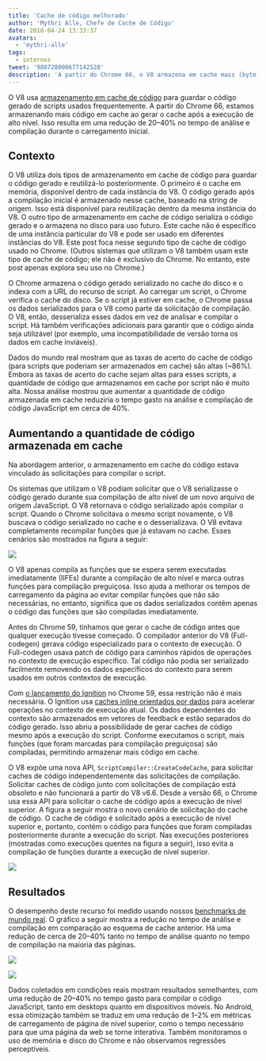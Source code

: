 ```yaml
---
title: 'Cache de código melhorado'
author: 'Mythri Alle, Chefe de Cache de Código'
date: 2018-04-24 13:33:37
avatars:
  - 'mythri-alle'
tags:
  - internos
tweet: '988728000677142528'
description: 'A partir do Chrome 66, o V8 armazena em cache mais (byte)código gerando o cache após a execução de alto nível.'
---
```

O V8 usa [armazenamento em cache de código](/blog/code-caching) para guardar o código gerado de scripts usados frequentemente. A partir do Chrome 66, estamos armazenando mais código em cache ao gerar o cache após a execução de alto nível. Isso resulta em uma redução de 20–40% no tempo de análise e compilação durante o carregamento inicial.

<!--truncate-->
## Contexto

O V8 utiliza dois tipos de armazenamento em cache de código para guardar o código gerado e reutilizá-lo posteriormente. O primeiro é o cache em memória, disponível dentro de cada instância do V8. O código gerado após a compilação inicial é armazenado nesse cache, baseado na string de origem. Isso está disponível para reutilização dentro da mesma instância do V8. O outro tipo de armazenamento em cache de código serializa o código gerado e o armazena no disco para uso futuro. Este cache não é específico de uma instância particular do V8 e pode ser usado em diferentes instâncias do V8. Este post foca nesse segundo tipo de cache de código usado no Chrome. (Outros sistemas que utilizam o V8 também usam este tipo de cache de código; ele não é exclusivo do Chrome. No entanto, este post apenas explora seu uso no Chrome.)

O Chrome armazena o código gerado serializado no cache do disco e o indexa com a URL do recurso de script. Ao carregar um script, o Chrome verifica o cache do disco. Se o script já estiver em cache, o Chrome passa os dados serializados para o V8 como parte da solicitação de compilação. O V8, então, desserializa esses dados em vez de analisar e compilar o script. Há também verificações adicionais para garantir que o código ainda seja utilizável (por exemplo, uma incompatibilidade de versão torna os dados em cache inviáveis).

Dados do mundo real mostram que as taxas de acerto do cache de código (para scripts que poderiam ser armazenados em cache) são altas (~86%). Embora as taxas de acerto do cache sejam altas para esses scripts, a quantidade de código que armazenamos em cache por script não é muito alta. Nossa análise mostrou que aumentar a quantidade de código armazenada em cache reduziria o tempo gasto na análise e compilação de código JavaScript em cerca de 40%.

## Aumentando a quantidade de código armazenada em cache

Na abordagem anterior, o armazenamento em cache do código estava vinculado às solicitações para compilar o script.

Os sistemas que utilizam o V8 podiam solicitar que o V8 serializasse o código gerado durante sua compilação de alto nível de um novo arquivo de origem JavaScript. O V8 retornava o código serializado após compilar o script. Quando o Chrome solicitava o mesmo script novamente, o V8 buscava o código serializado no cache e o desserializava. O V8 evitava completamente recompilar funções que já estavam no cache. Esses cenários são mostrados na figura a seguir:

![](/_img/improved-code-caching/warm-hot-run-1.png)

O V8 apenas compila as funções que se espera serem executadas imediatamente (IIFEs) durante a compilação de alto nível e marca outras funções para compilação preguiçosa. Isso ajuda a melhorar os tempos de carregamento da página ao evitar compilar funções que não são necessárias, no entanto, significa que os dados serializados contêm apenas o código das funções que são compiladas imediatamente.

Antes do Chrome 59, tínhamos que gerar o cache de código antes que qualquer execução tivesse começado. O compilador anterior do V8 (Full-codegen) gerava código especializado para o contexto de execução. O Full-codegen usava patch de código para caminhos rápidos de operações no contexto de execução específico. Tal código não podia ser serializado facilmente removendo os dados específicos do contexto para serem usados em outros contextos de execução.

Com [o lançamento do Ignition](/blog/launching-ignition-and-turbofan) no Chrome 59, essa restrição não é mais necessária. O Ignition usa [caches inline orientados por dados](https://www.youtube.com/watch?v=u7zRSm8jzvA) para acelerar operações no contexto de execução atual. Os dados dependentes do contexto são armazenados em vetores de feedback e estão separados do código gerado. Isso abriu a possibilidade de gerar caches de código mesmo após a execução do script. Conforme executamos o script, mais funções (que foram marcadas para compilação preguiçosa) são compiladas, permitindo armazenar mais código em cache.

O V8 expõe uma nova API, `ScriptCompiler::CreateCodeCache`, para solicitar caches de código independentemente das solicitações de compilação. Solicitar caches de código junto com solicitações de compilação está obsoleto e não funcionará a partir do V8 v6.6. Desde a versão 66, o Chrome usa essa API para solicitar o cache de código após a execução de nível superior. A figura a seguir mostra o novo cenário de solicitação do cache de código. O cache de código é solicitado após a execução de nível superior e, portanto, contém o código para funções que foram compiladas posteriormente durante a execução do script. Nas execuções posteriores (mostradas como execuções quentes na figura a seguir), isso evita a compilação de funções durante a execução de nível superior.

![](/_img/improved-code-caching/warm-hot-run-2.png)

## Resultados

O desempenho deste recurso foi medido usando nossos [benchmarks de mundo real](https://cs.chromium.org/chromium/src/tools/perf/page_sets/v8_top_25.py?q=v8.top&sq=package:chromium&l=1). O gráfico a seguir mostra a redução no tempo de análise e compilação em comparação ao esquema de cache anterior. Há uma redução de cerca de 20–40% tanto no tempo de análise quanto no tempo de compilação na maioria das páginas.

![](/_img/improved-code-caching/parse.png)

![](/_img/improved-code-caching/compile.png)

Dados coletados em condições reais mostram resultados semelhantes, com uma redução de 20–40% no tempo gasto para compilar o código JavaScript, tanto em desktops quanto em dispositivos móveis. No Android, essa otimização também se traduz em uma redução de 1–2% em métricas de carregamento de página de nível superior, como o tempo necessário para que uma página da web se torne interativa. Também monitoramos o uso de memória e disco do Chrome e não observamos regressões perceptíveis.
